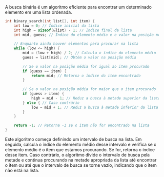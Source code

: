 A busca binária é um algoritmo eficiente para encontrar um determinado elemento em uma lista ordenada.

```c
int binary_search(int list[], int item) {
    int low = 0; // Índice inicial da lista
    int high = sizeof(&list) - 1; // Índice final da lista
    int mid, guess; // Índice do elemento médio e o valor na posição média
    
    // Enquanto ainda houver elementos para procurar na lista
    while (low <= high) {
        mid = (low + high) / 2; // Calcula o índice do elemento médio
        guess = list[mid]; // Obtém o valor na posição média
        
        // Se o valor na posição média for igual ao item procurado
        if (guess == item) {
            return mid; // Retorna o índice do item encontrado
        }
       
        // Se o valor na posição média for maior que o item procurado
        if (guess > item) {
            high = mid - 1; // Reduz a busca à metade superior da lista
        } else { // Caso contrário
            low = mid + 1; // Reduz a busca à metade inferior da lista
        }
    }
    
    return -1; // Retorna -1 se o item não for encontrado na lista
}
```

Este algoritmo começa definindo um intervalo de busca na lista. Em seguida, calcula o índice do elemento médio desse intervalo e 
verifica se o elemento médio é o item que estamos procurando. Se for, retorna o índice desse item. Caso contrário, o algoritmo 
divide o intervalo de busca pela metade e continua procurando na metade apropriada da lista até encontrar o item ou até que o 
intervalo de busca se torne vazio, indicando que o item não está na lista.
